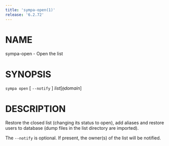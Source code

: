 ```yaml
---
title: 'sympa-open(1)'
release: '6.2.72'
---
```


# NAME

sympa-open - Open the list

# SYNOPSIS

`sympa open` \[ `--notify` \] _list_\[`@`_domain_\]

# DESCRIPTION

Restore the closed list (changing its status to open), add aliases and restore
users to database (dump files in the list directory are imported).

The `--notify` is optional.
If present, the owner(s) of the list will be notified.
